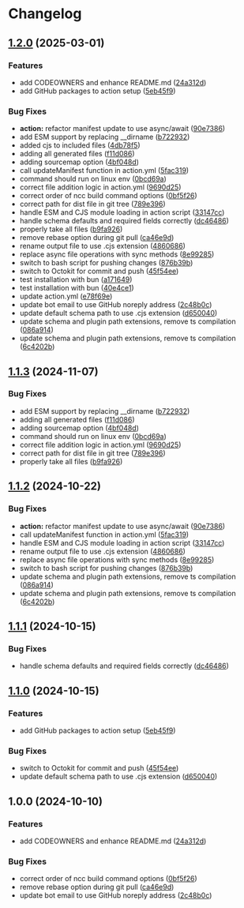# Changelog

## [1.2.0](https://github.com/Meniole/action-deploy-plugin/compare/v1.1.3...v1.2.0) (2025-03-01)


### Features

* add CODEOWNERS and enhance README.md ([24a312d](https://github.com/Meniole/action-deploy-plugin/commit/24a312dc56c4b27fb22d88d75f21d2c9f570358a))
* add GitHub packages to action setup ([5eb45f9](https://github.com/Meniole/action-deploy-plugin/commit/5eb45f9a0a4b14b9ce79f135b56e7679f1392c1c))


### Bug Fixes

* **action:** refactor manifest update to use async/await ([90e7386](https://github.com/Meniole/action-deploy-plugin/commit/90e7386d82f05a6f3f6575ca862a76507fefd352))
* add ESM support by replacing __dirname ([b722932](https://github.com/Meniole/action-deploy-plugin/commit/b7229322141033319fd4a872e56f2cfa7cfc59b4))
* added cjs to included files ([4db78f5](https://github.com/Meniole/action-deploy-plugin/commit/4db78f5d7b60628bb59d6cbd67d55133d9f0b369))
* adding all generated files ([f11d086](https://github.com/Meniole/action-deploy-plugin/commit/f11d08692dbc7939f796383fa09fdd26ac7b87ce))
* adding sourcemap option ([4bf048d](https://github.com/Meniole/action-deploy-plugin/commit/4bf048d6f4307c9f45ddbf1efbd7403ff49c538b))
* call updateManifest function in action.yml ([5fac319](https://github.com/Meniole/action-deploy-plugin/commit/5fac3191264c7f374d594adf0dd38eb40393d4d2))
* command should run on linux env ([0bcd69a](https://github.com/Meniole/action-deploy-plugin/commit/0bcd69aadb7150f82eb59d3310d5b216aa3a6b68))
* correct file addition logic in action.yml ([9690d25](https://github.com/Meniole/action-deploy-plugin/commit/9690d25cf6f581b02f9b4ada6e76da993b8f2c3f))
* correct order of ncc build command options ([0bf5f26](https://github.com/Meniole/action-deploy-plugin/commit/0bf5f26061de4aaca91924fc4d5b2a7fa0387a5b))
* correct path for dist file in git tree ([789e396](https://github.com/Meniole/action-deploy-plugin/commit/789e39659da2824c177131f0181b87083270b1fd))
* handle ESM and CJS module loading in action script ([33147cc](https://github.com/Meniole/action-deploy-plugin/commit/33147cc8721f94c42a1ecb3834217a61cbf75f3a))
* handle schema defaults and required fields correctly ([dc46486](https://github.com/Meniole/action-deploy-plugin/commit/dc46486a0922f243c34a827b6db36556b1bc0a87))
* properly take all files ([b9fa926](https://github.com/Meniole/action-deploy-plugin/commit/b9fa92646afdd9708ab428c3649ca78475038056))
* remove rebase option during git pull ([ca46e9d](https://github.com/Meniole/action-deploy-plugin/commit/ca46e9d8a785d6edc250a7f48c6974617bf6bee6))
* rename output file to use .cjs extension ([4860686](https://github.com/Meniole/action-deploy-plugin/commit/4860686466a97f6d514fa6d88714ca22586c0d07))
* replace async file operations with sync methods ([8e99285](https://github.com/Meniole/action-deploy-plugin/commit/8e992851f2586567bf2180ae5f5a59f3266b8dc2))
* switch to bash script for pushing changes ([876b39b](https://github.com/Meniole/action-deploy-plugin/commit/876b39b76dbfdb68dd27f773c1ab7d4a5c7e029c))
* switch to Octokit for commit and push ([45f54ee](https://github.com/Meniole/action-deploy-plugin/commit/45f54eecb4ebda5eb8b0695e7e3d5b1b774e82d1))
* test installation with bun ([a171649](https://github.com/Meniole/action-deploy-plugin/commit/a171649c239faa695fe53274266b12c5aba12e3a))
* test installation with bun ([40e4ce1](https://github.com/Meniole/action-deploy-plugin/commit/40e4ce145f5aa1753252b116a68d984dfeb32b97))
* update action.yml ([e78f69e](https://github.com/Meniole/action-deploy-plugin/commit/e78f69e408cdd0ead7963e3a9e3cf1789ceec6d5))
* update bot email to use GitHub noreply address ([2c48b0c](https://github.com/Meniole/action-deploy-plugin/commit/2c48b0ccb66cd14d8e22e3072e868ae4390e737e))
* update default schema path to use .cjs extension ([d650040](https://github.com/Meniole/action-deploy-plugin/commit/d650040c3cfd7178c69ac48e5bc9a0a548cde791))
* update schema and plugin path extensions, remove ts compilation ([086a914](https://github.com/Meniole/action-deploy-plugin/commit/086a9147e9b8ca942e8467ee6a02a1ab52a4cf8f))
* update schema and plugin path extensions, remove ts compilation ([6c4202b](https://github.com/Meniole/action-deploy-plugin/commit/6c4202beb4cf0adce32ae8732b2566e5444648a2))

## [1.1.3](https://github.com/ubiquity-os/action-deploy-plugin/compare/v1.1.2...v1.1.3) (2024-11-07)


### Bug Fixes

* add ESM support by replacing __dirname ([b722932](https://github.com/ubiquity-os/action-deploy-plugin/commit/b7229322141033319fd4a872e56f2cfa7cfc59b4))
* adding all generated files ([f11d086](https://github.com/ubiquity-os/action-deploy-plugin/commit/f11d08692dbc7939f796383fa09fdd26ac7b87ce))
* adding sourcemap option ([4bf048d](https://github.com/ubiquity-os/action-deploy-plugin/commit/4bf048d6f4307c9f45ddbf1efbd7403ff49c538b))
* command should run on linux env ([0bcd69a](https://github.com/ubiquity-os/action-deploy-plugin/commit/0bcd69aadb7150f82eb59d3310d5b216aa3a6b68))
* correct file addition logic in action.yml ([9690d25](https://github.com/ubiquity-os/action-deploy-plugin/commit/9690d25cf6f581b02f9b4ada6e76da993b8f2c3f))
* correct path for dist file in git tree ([789e396](https://github.com/ubiquity-os/action-deploy-plugin/commit/789e39659da2824c177131f0181b87083270b1fd))
* properly take all files ([b9fa926](https://github.com/ubiquity-os/action-deploy-plugin/commit/b9fa92646afdd9708ab428c3649ca78475038056))

## [1.1.2](https://github.com/ubiquity-os/action-deploy-plugin/compare/v1.1.1...v1.1.2) (2024-10-22)


### Bug Fixes

* **action:** refactor manifest update to use async/await ([90e7386](https://github.com/ubiquity-os/action-deploy-plugin/commit/90e7386d82f05a6f3f6575ca862a76507fefd352))
* call updateManifest function in action.yml ([5fac319](https://github.com/ubiquity-os/action-deploy-plugin/commit/5fac3191264c7f374d594adf0dd38eb40393d4d2))
* handle ESM and CJS module loading in action script ([33147cc](https://github.com/ubiquity-os/action-deploy-plugin/commit/33147cc8721f94c42a1ecb3834217a61cbf75f3a))
* rename output file to use .cjs extension ([4860686](https://github.com/ubiquity-os/action-deploy-plugin/commit/4860686466a97f6d514fa6d88714ca22586c0d07))
* replace async file operations with sync methods ([8e99285](https://github.com/ubiquity-os/action-deploy-plugin/commit/8e992851f2586567bf2180ae5f5a59f3266b8dc2))
* switch to bash script for pushing changes ([876b39b](https://github.com/ubiquity-os/action-deploy-plugin/commit/876b39b76dbfdb68dd27f773c1ab7d4a5c7e029c))
* update schema and plugin path extensions, remove ts compilation ([086a914](https://github.com/ubiquity-os/action-deploy-plugin/commit/086a9147e9b8ca942e8467ee6a02a1ab52a4cf8f))
* update schema and plugin path extensions, remove ts compilation ([6c4202b](https://github.com/ubiquity-os/action-deploy-plugin/commit/6c4202beb4cf0adce32ae8732b2566e5444648a2))

## [1.1.1](https://github.com/ubiquity-os/action-deploy-plugin/compare/v1.1.0...v1.1.1) (2024-10-15)


### Bug Fixes

* handle schema defaults and required fields correctly ([dc46486](https://github.com/ubiquity-os/action-deploy-plugin/commit/dc46486a0922f243c34a827b6db36556b1bc0a87))

## [1.1.0](https://github.com/ubiquity-os/action-deploy-plugin/compare/v1.0.0...v1.1.0) (2024-10-15)


### Features

* add GitHub packages to action setup ([5eb45f9](https://github.com/ubiquity-os/action-deploy-plugin/commit/5eb45f9a0a4b14b9ce79f135b56e7679f1392c1c))


### Bug Fixes

* switch to Octokit for commit and push ([45f54ee](https://github.com/ubiquity-os/action-deploy-plugin/commit/45f54eecb4ebda5eb8b0695e7e3d5b1b774e82d1))
* update default schema path to use .cjs extension ([d650040](https://github.com/ubiquity-os/action-deploy-plugin/commit/d650040c3cfd7178c69ac48e5bc9a0a548cde791))

## 1.0.0 (2024-10-10)


### Features

* add CODEOWNERS and enhance README.md ([24a312d](https://github.com/ubiquity-os/action-deploy-plugin/commit/24a312dc56c4b27fb22d88d75f21d2c9f570358a))


### Bug Fixes

* correct order of ncc build command options ([0bf5f26](https://github.com/ubiquity-os/action-deploy-plugin/commit/0bf5f26061de4aaca91924fc4d5b2a7fa0387a5b))
* remove rebase option during git pull ([ca46e9d](https://github.com/ubiquity-os/action-deploy-plugin/commit/ca46e9d8a785d6edc250a7f48c6974617bf6bee6))
* update bot email to use GitHub noreply address ([2c48b0c](https://github.com/ubiquity-os/action-deploy-plugin/commit/2c48b0ccb66cd14d8e22e3072e868ae4390e737e))
